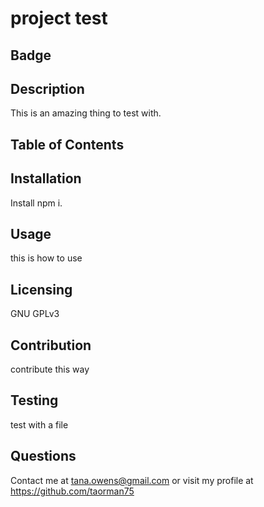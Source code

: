 # project test

  ## Badge

  ## Description
  This is an amazing thing to test with.

  ## Table of Contents
  
  ## Installation
  Install npm i.
  
  ## Usage
  this is how to use

  ## Licensing
  GNU GPLv3 

  ## Contribution
  contribute this way
  
  ## Testing
  test with a file
  
  ## Questions
  Contact me at tana.owens@gmail.com or visit my profile at https://github.com/taorman75